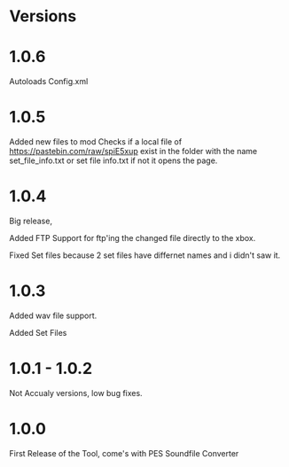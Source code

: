 # Versions

# 1.0.6

Autoloads Config.xml

# 1.0.5

Added new files to mod
Checks if a local file of https://pastebin.com/raw/spiE5xup exist in the folder with the name set_file_info.txt or set file info.txt if not it opens the page.

# 1.0.4

Big release, 

Added FTP Support for ftp'ing the changed file directly to the xbox.

Fixed Set files because 2 set files have differnet names and i didn't saw it.

# 1.0.3

Added wav file support.

Added Set Files

# 1.0.1 - 1.0.2

Not Accualy versions, low bug fixes.

# 1.0.0

First Release of the Tool, come's with PES Soundfile Converter
